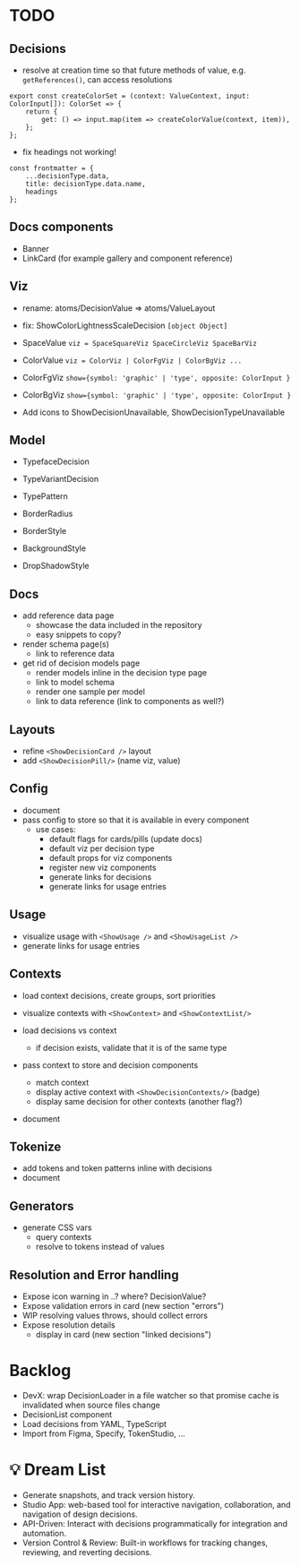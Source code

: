 # TODO

## Decisions

- resolve at creation time so that future methods of value, e.g. `getReferences()`, can access resolutions

```
export const createColorSet = (context: ValueContext, input: ColorInput[]): ColorSet => {
    return {
        get: () => input.map(item => createColorValue(context, item)),
    };
};
```

- fix headings not working!

```
const frontmatter = {
    ...decisionType.data,
    title: decisionType.data.name,
    headings
};
```

## Docs components

- Banner
- LinkCard (for example gallery and component reference)

## Viz

- rename: atoms/DecisionValue => atoms/ValueLayout
- fix: ShowColorLightnessScaleDecision `[object Object]`

- SpaceValue `viz = SpaceSquareViz SpaceCircleViz SpaceBarViz`

- ColorValue `viz = ColorViz | ColorFgViz | ColorBgViz ...`
- ColorFgViz `show={symbol: 'graphic' | 'type', opposite: ColorInput }`
- ColorBgViz `show={symbol: 'graphic' | 'type', opposite: ColorInput }`

- Add icons to ShowDecisionUnavailable, ShowDecisionTypeUnavailable

## Model

- TypefaceDecision
- TypeVariantDecision
- TypePattern

- BorderRadius
- BorderStyle
- BackgroundStyle
- DropShadowStyle

## Docs

- add reference data page
  - showcase the data included in the repository
  - easy snippets to copy?
- render schema page(s)
  - link to reference data
- get rid of decision models page
  - render models inline in the decision type page
  - link to model schema
  - render one sample per model
  - link to data reference (link to components as well?)

## Layouts

- refine `<ShowDecisionCard />` layout
- add `<ShowDecisionPill/>` (name viz, value)

## Config

- document
- pass config to store so that it is available in every component
  - use cases:
    - default flags for cards/pills (update docs)
    - default viz per decision type
    - default props for viz components
    - register new viz components
    - generate links for decisions
    - generate links for usage entries

## Usage

- visualize usage with `<ShowUsage />` and `<ShowUsageList />`
- generate links for usage entries

## Contexts

- load context decisions, create groups, sort priorities
- visualize contexts with `<ShowContext>` and `<ShowContextList/>`
- load decisions vs context

  - if decision exists, validate that it is of the same type

- pass context to store and decision components

  - match context
  - display active context with `<ShowDecisionContexts/>` (badge)
  - display same decision for other contexts (another flag?)

- document

## Tokenize

- add tokens and token patterns inline with decisions
- document

## Generators

- generate CSS vars
  - query contexts
  - resolve to tokens instead of values

## Resolution and Error handling

- Expose icon warning in ..? where? DecisionValue?
- Expose validation errors in card (new section "errors")
- WIP resolving values throws, should collect errors
- Expose resolution details
  - display in card (new section "linked decisions")

# Backlog

- DevX: wrap DecisionLoader in a file watcher so that promise cache is invalidated when source files change
- DecisionList component
- Load decisions from YAML, TypeScript
- Import from Figma, Specify, TokenStudio, ...

# 💡 Dream List

- Generate snapshots, and track version history.
- Studio App: web-based tool for interactive navigation, collaboration,
  and navigation of design decisions.
- API-Driven: Interact with decisions programmatically for integration and automation.
- Version Control & Review: Built-in workflows for tracking changes,
  reviewing, and reverting decisions.
